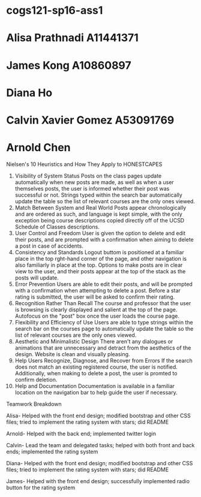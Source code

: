 # cogs121-sp16-ass1
# Alisa Prathnadi A11441371
# James Kong A10860897
# Diana Ho
# Calvin Xavier Gomez A53091769
# Arnold Chen

Nielsen's 10 Heuristics and How They Apply to HONESTCAPES

1. Visibility of System Status
	Posts on the class pages update automatically when new posts are made, as well as when a user themselves posts, the user is informed whether their post was successful or not. Strings typed within the search bar automatically update the table so the list of relevant courses are the only ones viewed. 
2. Match Between System and Real World
	Posts appear chronologically and are ordered as such, and language is kept simple, with the only exception being course descriptions copied directly off of the UCSD Schedule of Classes descriptions. 
3. User Control and Freedom
	User is given the option to delete and edit their posts, and are prompted with a confirmation when aiming to delete a post in case of accidents. 
4. Consistency and Standards
	Logout buttom is positioned at a familiar place in the top rght-hand corner of the page, and other navigation is also familiarly in place at the top.
	Options to make posts are in clear view to the user, and their posts appear at the top of the stack as the posts will update. 
5. Error Prevention
	Users are able to edit their posts, and will be prompted with a confirmation when attempting to delete a post. Before a star rating is submitted, the user will be asked to confirm their rating.
6. Recognition Rather Than Recall
	The course and professor that the user is browsing is clearly displayed and salient at the top of the page. Autofocus on the "post" box once the user loads the course page.
7. Flexibility and Efficiency of Use
	 Users are able to type strings within the search bar on the courses page to automatically update the table so the list of relevant courses are the only ones viewed. 
8. Aesthetic and Minimalistic Design
	There aren't any dialogues or animations that are unnecessary and detract from the aesthetics of the design. Website is clean and visually pleasing.
9. Help Users Recognize, Diagnose, and Recover from Errors
	If the search does not match an existing registered course, the user is notified. Additionally, when making to delete a post, the user is promted to confirm deletion. 
10. Help and Documentation
	Documentation is available in a familiar location on the navigation bar to help guide the user if necessary.

Teamwork Breakdown

Alisa-	Helped with the front end design; modified bootstrap and other CSS 			files; tried to implement the rating system with stars; did README

Arnold-	Helped with the back end; implemented twitter login

Calvin-	Lead the team and delegated tasks; helped with both front and back 			ends; implemented the rating system

Diana-	Helped with the front end design; modified bootstrap and other CSS 			files; tried to implement the rating system with stars; did README

James-	Helped with the front end design; successfully implemented radio 			button for the rating system